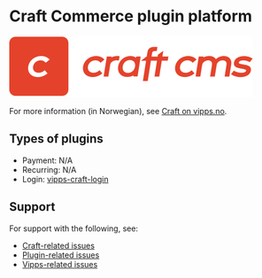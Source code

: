 <!-- START_METADATA
---
title: Craft Commerce plugin platform
sidebar_label: Craft Commerce
hide_table_of_contents: true
pagination_next: null
pagination_prev: null
---
END_METADATA -->

# Craft Commerce plugin platform

![Craft text](images/logo-craft-cms.svg)

For more information (in Norwegian), see [Craft on vipps.no](https://www.vipps.no/produkter-og-tjenester/bedrift/ta-betalt-paa-nett/ta-betalt-paa-nett/craft/).

## Types of plugins

* Payment: N/A
* Recurring: N/A
* Login: [vipps-craft-login](https://github.com/vippsas/vipps-craft-login)

## Support

For support with the following, see:

* [Craft-related issues](https://craftcms.com/community)
* [Plugin-related issues](https://github.com/elleracompany/vipps-craft-login/issues)
* [Vipps-related issues](https://developer.vippsmobilepay.com/docs/vipps-developers/contact/)
